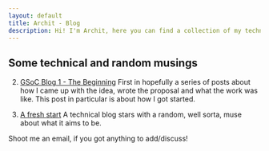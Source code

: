 ```yaml
---
layout: default
title: Archit - Blog
description: Hi! I'm Archit, here you can find a collection of my technical writings.
---
```


## Some technical and random musings

2. [GSoC Blog 1 - The Beginning](blog/gsoc1) First in hopefully a series of posts about how I came up with the idea, wrote the proposal and what the work was like. This post in particular is about how I got started. 

1. [A fresh start](blog/intro) A technical blog stars with a random, well sorta, muse about what it aims to be.

Shoot me an email, if you got anything to add/discuss!